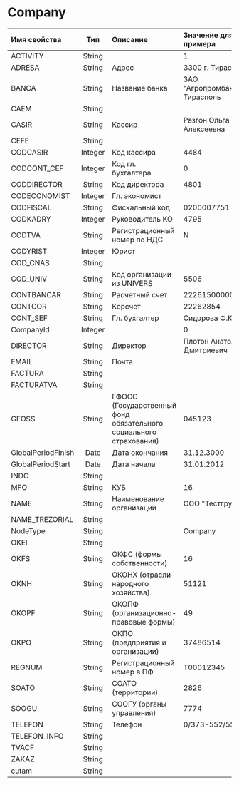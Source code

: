 # Company

| **Имя свойства**  | **Тип**  | **Описание**  | **Значение для примера**  |
| :------------- |:-------------:| :-----| :-----|
|  ACTIVITY | String  |   | 1  |
|  ADRESA | String  | Адрес  | 3300 г. Тирасполь  |
|  BANCA | String  | Название банка  | ЗАО "Агропромбанк" г. Тирасполь  |
|  CAEM | String  |   |   |
|  CASIR | String  | Кассир  | Разгон Ольга Алексеевна  |
|  CEFE | String  |   |   |
|  CODCASIR | Integer  | Код кассира  | 4484  |
|  CODCONT\_CEF | Integer  | Код гл. бухгалтера  | 0  |
|  CODDIRECTOR | String  | Код директора  | 4801  |
|  CODECONOMIST | Integer  | Гл. экономист  |   |
|  CODFISCAL | String  | Фискальный код  | 0200007751  |
|  CODKADRY | Integer  | Руководитель КО  | 4795  |
|  CODTVA | String  | Регистрационный номер по НДС  | N  |
|  CODYRIST | Integer  | Юрист  |   |
|  COD\_CNAS | String  |   |   |
|  COD\_UNIV | String  | Код организации из UNIVERS  | 5506  |
|  CONTBANCAR | String  | Расчетный счет  | 222615000001255  |
|  CONTCOR | String  | Корсчет  | 22262854  |
|  CONT\_SEF | String  | Гл. бухгалтер  | Сидорова Ф.Ю.  |
|  CompanyId | Integer  |   | 0  |
|  DIRECTOR | String  | Директор  | Плотон Анатолий Дмитриевич  |
|  EMAIL | String  | Почта  |   |
|  FACTURA | String  |   |   |
|  FACTURATVA | String  |   |   |
|  GFOSS | String  | ГФОСС \(Государственный фонд обязательного  социального страхования\)  | 045123  |
|  GlobalPeriodFinish | Date  | Дата окончания  | 31.12.3000  |
|  GlobalPeriodStart | Date  | Дата начала  | 31.01.2012  |
|  INDO | String  |   |   |
|  MFO | String  | КУБ  | 16  |
|  NAME | String  | Наименование организации  | ООО "Тестгруп"  |
|  NAME\_TREZORIAL | String  |   |   |
|  NodeType | String  |   | Company  |
|  OKEI | String  |   |   |
|  OKFS | String  | ОКФС \(формы собственности\)  | 16  |
|  OKNH | String  | ОКОНХ \(отрасли народного хозяйства\)  | 51121  |
|  OKOPF | String  | ОКОПФ \(организационно-правовые формы\)  | 49  |
|  OKPO | String  | ОКПО \(предприятия и организации\)  | 37486514  |
|  REGNUM | String  | Регистрационный номер в ПФ  | T00012345  |
|  SOATO | String  | СОАТО \(территории\)  | 2826  |
|  SOOGU | String  | СООГУ \(органы управления\)  |  7774 |
|  TELEFON | String  | Телефон  | 0/373-552/55555  |
|  TELEFON\_INFO | String  |   |   |
|  TVACF | String  |   |   |
|  ZAKAZ | String  |   |   |
|  cutam | String  |   |   |

